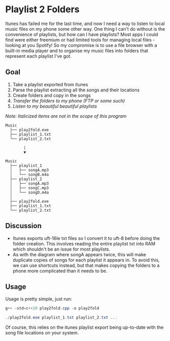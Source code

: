 # Playlist 2 Folders

Itunes has failed me for the last time, and now I need a way to listen to local music files on my phone some other way. One thing I can't do without is the convenience of playlists, but how can I have playlists? Most apps I could find were either freemium or had limited tools for managing local files - looking at you Spotify! So my compromise is to use a file browser with a built-in media player and to organise my music files into folders that represent each playlist I've got. 

## Goal

1. Take a playlist exported from itunes
2. Parse the playlist extracting all the songs and their locations
3. Create folders and copy in the songs
4. *Transfer the folders to my phone (FTP or some such)*
5. *Listen to my beautiful beautiful playlists*

*Note: Italicized items are not in the scope of this program*

```
Music
  ├── play2fold.exe
  ├── playlist_1.txt
  └── playlist_2.txt

        |
        ▼

Music
  ├── playlist_1
  │   ├── songA.mp3
  │   └── songB.m4a
  ├── playlist_2
  │   ├── songA.mp3
  │   ├── songC.mp3
  │   └── songD.m4a
  │
  ├── play2fold.exe
  ├── playlist_1.txt
  └── playlist_2.txt
```

## Discussion

* Itunes exports uft-16le txt files so I convert it to uft-8 before doing the folder creation. This involves reading the entire playlist txt into RAM which shouldn't be an issue for most playlists.
* As with the diagram where songA appears twice, this will make duplicate copies of songs for each playlist it appears in. To avoid this, we can use shortcuts instead, but that makes copying the folders to a phone more complicated than it needs to be.

## Usage

Usage is pretty simple, just run:

```powershell
g++ -std=c++20 play2fold.cpp -o play2fold

./play2fold.exe playlist_1.txt playlist_2.txt ...
```

Of course, this relies on the itunes playlist export being up-to-date with the song file locations on your system.
